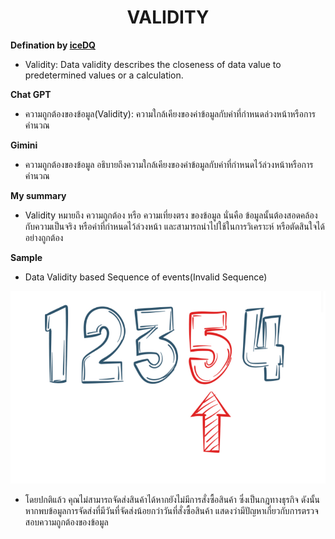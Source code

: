 <center><h1>VALIDITY</h1></center>  

**Defination by [iceDQ](https://icedq.com/6-data-quality-dimensions#validity)**

- Validity: Data validity describes the closeness of data value to predetermined values or a calculation.

**Chat GPT**

- ความถูกต้องของข้อมูล(Validity): ความใกล้เคียงของค่าข้อมูลกับค่าที่กำหนดล่วงหน้าหรือการคำนวณ

**Gimini**

- ความถูกต้องของข้อมูล อธิบายถึงความใกล้เคียงของค่าข้อมูลกับค่าที่กำหนดไว้ล่วงหน้าหรือการคำนวณ

**My summary**

- Validity หมายถึง ความถูกต้อง หรือ ความเที่ยงตรง ของข้อมูล นั่นคือ ข้อมูลนั้นต้องสอดคล้องกับความเป็นจริง หรือค่าที่กำหนดไว้ล่วงหน้า และสามารถนำไปใช้ในการวิเคราะห์ หรือตัดสินใจได้อย่างถูกต้อง

**Sample**

- Data Validity based Sequence of events(Invalid Sequence)
  
 ![sample](img/validity.jpg)

- โดยปกติแล้ว คุณไม่สามารถจัดส่งสินค้าได้หากยังไม่มีการสั่งซื้อสินค้า ซึ่งเป็นกฎทางธุรกิจ ดังนั้น หากพบข้อมูลการจัดส่งที่มีวันที่จัดส่งน้อยกว่าวันที่สั่งซื้อสินค้า แสดงว่ามีปัญหาเกี่ยวกับการตรวจสอบความถูกต้องของข้อมูล
